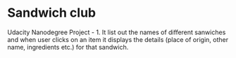 # Sandwich club
Udacity Nanodegree Project - 1.
It list out the names of different sanwiches and when user clicks on an item it displays the details (place of origin, other name, ingredients etc.) for that sandwich.

